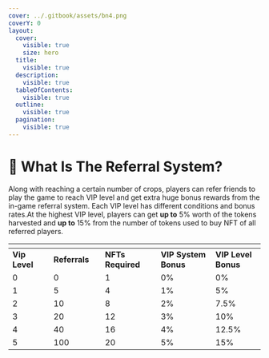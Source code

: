```yaml
---
cover: ../.gitbook/assets/bn4.png
coverY: 0
layout:
  cover:
    visible: true
    size: hero
  title:
    visible: true
  description:
    visible: true
  tableOfContents:
    visible: true
  outline:
    visible: true
  pagination:
    visible: true
---
```


# 🤝 What Is The Referral System?

Along with reaching a certain number of crops, players can refer friends to play the game to reach VIP level and get extra huge bonus rewards from the in-game referral system. Each VIP level has different conditions and bonus rates.At the highest VIP level, players can get **up to** 5% worth of the tokens harvested and **up to** 15% from the number of tokens used to buy NFT of all referred players.

<table data-full-width="false"><thead><tr><th width="128"></th><th width="126"></th><th width="158"></th><th width="179"></th><th width="159"></th></tr></thead><tbody><tr><td><strong>Vip Level</strong></td><td><strong>Referrals</strong></td><td><strong>NFTs Required</strong></td><td><strong>VIP System Bonus</strong></td><td><strong>VIP Level Bonus</strong></td></tr><tr><td>0</td><td>0</td><td>1</td><td>0%</td><td>0%</td></tr><tr><td>1</td><td>5</td><td>4</td><td>1%</td><td>5%</td></tr><tr><td>2</td><td>10</td><td>8</td><td>2%</td><td>7.5%</td></tr><tr><td>3</td><td>20</td><td>12</td><td>3%</td><td>10%</td></tr><tr><td>4</td><td>40</td><td>16</td><td>4%</td><td>12.5%</td></tr><tr><td>5</td><td>100</td><td>20</td><td>5%</td><td>15%</td></tr></tbody></table>

